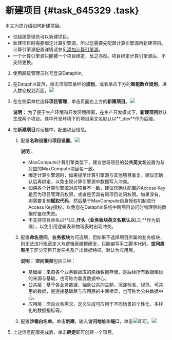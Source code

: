 # 新建项目 {#task_645329 .task}

本文为您介绍如何新建项目。

-   仅超级管理员可以新建项目。
-   新建项目时需要绑定计算引擎源，所以您需要先配置计算引擎源再新建项目。计算引擎源配置详情请参见[添加计算引擎源](cn.zh-CN/用户指南/数仓规划/计算引擎源/添加计算引擎源.md#)。
-   一个计算引擎源只能被一个项目绑定，反之亦然。项目绑定计算引擎源后，不支持更换。

1.  使用超级管理员账号登录Dataphin。
2.  在Dataphin首页，单击顶部菜单栏的**规划**，或者单击下方的**智能数仓规划**，进入数仓规划页面。![](http://static-aliyun-doc.oss-cn-hangzhou.aliyuncs.com/assets/img/148397/156128096441387_zh-CN.png)


3.  在左侧菜单栏选择**项目管理**，单击页面右上方的**新建项目**。![](http://static-aliyun-doc.oss-cn-hangzhou.aliyuncs.com/assets/img/519133/156128096449226_zh-CN.png)

 

    **说明：** 为了便于生产环境和开发环境隔离，在生产开发模式下，**新建项目**默认生成两个项目。其中开发环境下的项目英文名默认以**\_dev**作为后缀。

4.  在**新建项目**对话框中，配置项目信息。 
    1.  配置**名称设置**和**项目设置**。![](http://static-aliyun-doc.oss-cn-hangzhou.aliyuncs.com/assets/img/519133/156128096449236_zh-CN.png)

 

        **说明：** 

        -   MaxCompute计算引擎类型下，建议您将项目的**公共英文名**设置为与对应的MaxCompute项目名一致。
        -   绑定计算引擎源时，如果提示计算引擎源与其他项目重复，建议您确认后再绑定，以免出现计算引擎源中数据写入冲突。
        -   如果各个计算引擎源对应项目不一致，建议您确认配置的Access Key是否为项目管理员权限，或者是否具有跨项目访问权限。如果没有，则需要复制**赋权代码**，然后基于MaxCompute自身授权机制进行Access Key授权，以免您在Dataphin系统中跨项目访问时物理层的数据库鉴权失败。
        -   不支持项目命名以**LD\_**开头（业务板块英文名默认以**LD\_**作为前缀），以免引用逻辑表和物理表时出现冲突。
    2.  配置**命名空间**。**业务板块**为可选项，但如果不选择项目所属的业务板块，则无法进行规范定义与逻辑表建模研发，只能编写手工脚本代码。**空间类型**用于区分项目开发任务及产出数据特征，默认为应用层。 

        **说明：** **空间类型**包括三种：

        -   基础层：来自各个业务数据库的原始数据存储，是后续所有数据建设的来源与基础，也可称为垂直数据中心。
        -   公共层：基于各业务数据，抽象公共的主题，沉淀标准、规范、可共用的数据，是连接基础层与应用层的中间桥梁，也可称为公共数据中心。
        -   应用层：面向业务需求，定义生成可应用于不同场景的个性化、多样化的数据指标等。
    3.  配置**沙箱白名单**。单击**新建**，输入**访问地址**和**端口**，单击![](http://static-aliyun-doc.oss-cn-hangzhou.aliyuncs.com/assets/img/519133/156128096449260_zh-CN.png)即可。![](http://static-aliyun-doc.oss-cn-hangzhou.aliyuncs.com/assets/img/519133/156128096449258_zh-CN.png)


5.  上述信息配置完成后，单击**确定**即可创建一个项目。

